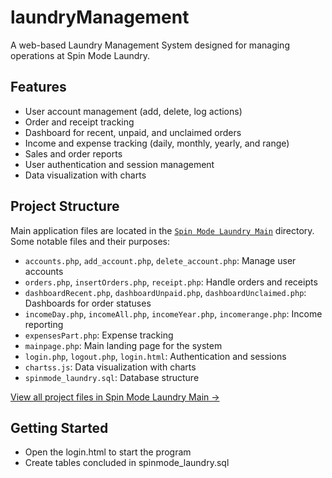 # laundryManagement

A web-based Laundry Management System designed for managing operations at Spin Mode Laundry.

## Features

- User account management (add, delete, log actions)
- Order and receipt tracking
- Dashboard for recent, unpaid, and unclaimed orders
- Income and expense tracking (daily, monthly, yearly, and range)
- Sales and order reports
- User authentication and session management
- Data visualization with charts

## Project Structure

Main application files are located in the [`Spin Mode Laundry Main`](./Spin%20Mode%20Laundry%20Main/) directory.  
Some notable files and their purposes:
- `accounts.php`, `add_account.php`, `delete_account.php`: Manage user accounts
- `orders.php`, `insertOrders.php`, `receipt.php`: Handle orders and receipts
- `dashboardRecent.php`, `dashboardUnpaid.php`, `dashboardUnclaimed.php`: Dashboards for order statuses
- `incomeDay.php`, `incomeAll.php`, `incomeYear.php`, `incomerange.php`: Income reporting
- `expensesPart.php`: Expense tracking
- `mainpage.php`: Main landing page for the system
- `login.php`, `logout.php`, `login.html`: Authentication and sessions
- `chartss.js`: Data visualization with charts
- `spinmode_laundry.sql`: Database structure

[View all project files in Spin Mode Laundry Main &rarr;](https://github.com/kimnas28/laundryManagement/tree/main/Spin%20Mode%20Laundry%20Main)

## Getting Started

- Open the login.html to start the program
- Create tables concluded in spinmode_laundry.sql

